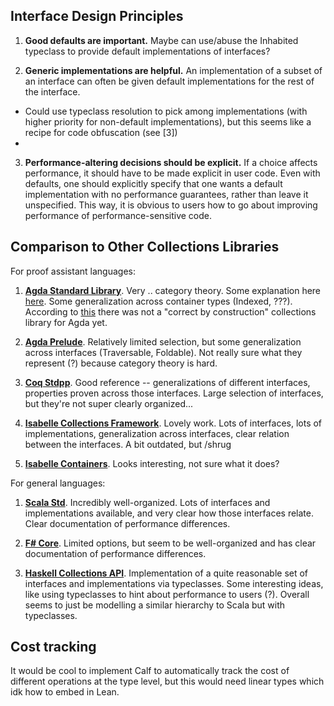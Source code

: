 
Interface Design Principles
---

1. **Good defaults are important.** Maybe can use/abuse the Inhabited typeclass to provide default implementations of interfaces?

2. **Generic implementations are helpful.** An implementation of a subset of an interface can often be given default implementations for the rest of the interface.
  - Could use typeclass resolution to pick among implementations (with higher priority for non-default implementations), but this seems like a recipe for code obfuscation (see [3])
  - 

3. **Performance-altering decisions should be explicit.** If a choice affects performance, it should have to be made explicit in user code. Even with defaults, one should explicitly specify that one wants a default implementation with no performance guarantees, rather than leave it unspecified. This way, it is obvious to users how to go about improving performance of performance-sensitive code.


Comparison to Other Collections Libraries
---

For proof assistant languages:

1. [**Agda Standard Library**](https://github.com/agda/agda-stdlib/tree/master/src/Data/Container). Very .. category theory. Some explanation here [here](https://github.com/agda/agda-stdlib/blob/master/README/Data.agda). Some generalization across container types (Indexed, ???). According to [this](https://www.cse.chalmers.se/~abela/master/agda-collections.html) there was not a "correct by construction" collections library for Agda yet.

2. [**Agda Prelude**](https://github.com/UlfNorell/agda-prelude/tree/master/src/Container). Relatively limited selection, but some generalization across interfaces (Traversable, Foldable). Not really sure what they represent (?) because category theory is hard.

3. [**Coq Stdpp**](https://gitlab.mpi-sws.org/iris/stdpp). Good reference -- generalizations of different interfaces, properties proven across those interfaces. Large selection of interfaces, but they're not super clearly organized...

4. [**Isabelle Collections Framework**](https://www.isa-afp.org/entries/Collections.html). Lovely work. Lots of interfaces, lots of implementations, generalization across interfaces, clear relation between the interfaces. A bit outdated, but /shrug

5. [**Isabelle Containers**](https://www.isa-afp.org/entries/Containers.html). Looks interesting, not sure what it does?

For general languages:

1. [**Scala Std**](https://docs.scala-lang.org/overviews/collections/overview.html). Incredibly well-organized. Lots of interfaces and implementations available, and very clear how those interfaces relate. Clear documentation of performance differences.

2. [**F# Core**](https://docs.microsoft.com/en-us/dotnet/fsharp/language-reference/fsharp-collection-types).
Limited options, but seem to be well-organized and has clear documentation of performance differences.

3. [**Haskell Collections API**](https://hackage.haskell.org/package/collections-api-1.0.0.0/docs/Data-Collections.html). Implementation of a quite reasonable set of interfaces and implementations via typeclasses. Some interesting ideas, like using typeclasses to hint about performance to users (?). Overall seems to just be modelling a similar hierarchy to
Scala but with typeclasses.


Cost tracking
---

It would be cool to implement Calf to automatically track the cost of different operations at the type level, but this would need linear types which idk how to embed in Lean.
